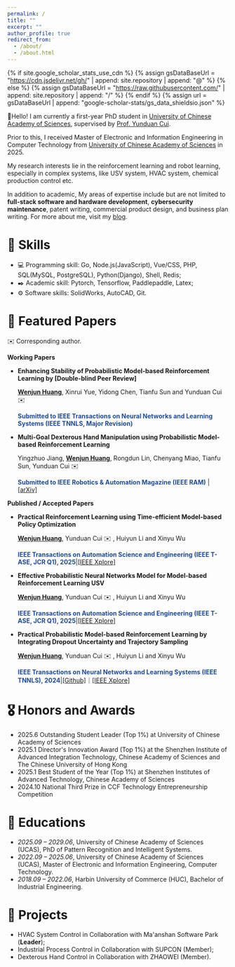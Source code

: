 ```yaml
---
permalink: /
title: ""
excerpt: ""
author_profile: true
redirect_from: 
  - /about/
  - /about.html
---
```


{% if site.google_scholar_stats_use_cdn %}
{% assign gsDataBaseUrl = "https://cdn.jsdelivr.net/gh/" | append: site.repository | append: "@" %}
{% else %}
{% assign gsDataBaseUrl = "https://raw.githubusercontent.com/" | append: site.repository | append: "/" %}
{% endif %}
{% assign url = gsDataBaseUrl | append: "google-scholar-stats/gs_data_shieldsio.json" %}

<span class='anchor' id='about-me'></span>

👋Hello! I am currently a first-year PhD student in [University of Chinese Academy of Sciences](https://english.ucas.ac.cn/), supervised by [Prof. Yunduan Cui](https://cuiyunduan.notion.site/Yunduan-Cui-1f47f8077204807c8abcf89bad523bae).

Prior to this, I received Master of Electronic and Information Engineering in Computer Technology from [University of Chinese Academy of Sciences](https://english.ucas.ac.cn/) in 2025.

My research interests lie in the reinforcement learning and robot learning, especially in complex systems, like USV system, HVAC system, chemical production control etc.

In addition to academic, My areas of expertise include but are not limited to **full-stack software and hardware development**, **cybersecurity maintenance**, patent writing, commercial product design, and business plan writing. For more about me, visit my [blog](https://mrjun.cn).

# 💪 Skills

- 💻 Programming skill: Go, Node.js(JavaScript), Vue/CSS, PHP, SQL(MySQL, PostgreSQL), Python(Django), Shell, Redis;
- ✒️ Academic skill: Pytorch, Tensorflow, Paddlepaddle, Latex;
- ⚙️ Software skills: SolidWorks, AutoCAD, Git.

# 📝 Featured Papers

 ✉️ Corresponding author.

**Working Papers**

- **Enhancing Stability of Probabilistic Model-based Reinforcement Learning by [Double-blind Peer Review]**

  **<u>Wenjun Huang</u>**, Xinrui Yue, Yidong Chen, Tianfu Sun and Yunduan Cui ✉️ 

  **<font color="#224B8D">Submitted to IEEE Transactions on Neural Networks and Learning Systems (IEEE TNNLS, Major Revision)</font>**
  
- **Multi-Goal Dexterous Hand Manipulation using Probabilistic Model-based Reinforcement Learning**

  Yingzhuo Jiang, **<u>Wenjun Huang</u>**, Rongdun Lin, Chenyang Miao, Tianfu Sun, Yunduan Cui ✉️ 

  **<font color="#224B8D">Submitted to IEEE Robotics & Automation Magazine (IEEE RAM)</font>** \|[[arXiv]](https://arxiv.org/abs/2504.21585)

**Published / Accepted Papers**


- **Practical Reinforcement Learning using Time-efficient Model-based Policy Optimization**

  **<u>Wenjun Huang</u>**, Yunduan Cui ✉️ , Huiyun Li and Xinyu Wu

  **<font color="#224B8D">IEEE Transactions on Automation Science and Engineering (IEEE T-ASE, JCR Q1), 2025</font>**\|[[IEEE Xplore]](https://ieeexplore.ieee.org/document/10967354)


- **Effective Probabilistic Neural Networks Model for Model-based Reinforcement Learning USV**

  **<u>Wenjun Huang</u>**, Yunduan Cui ✉️ , Huiyun Li and Xinyu Wu

  **<font color="#224B8D">IEEE Transactions on Automation Science and Engineering (IEEE T-ASE, JCR Q1), 2025</font>**\|[[IEEE Xplore]](https://ieeexplore.ieee.org/document/10876161)

- **Practical Probabilistic Model-based Reinforcement Learning by Integrating Dropout Uncertainty and Trajectory Sampling**

  **<u>Wenjun Huang</u>**, Yunduan Cui ✉️ , Huiyun Li and Xinyu Wu

  **<font color="#224B8D">IEEE Transactions on Neural Networks and Learning Systems (IEEE TNNLS), 2024</font>**\|[[Github]](https://github.com/mrjun123/DPETS)｜[[IEEE Xplore]](https://ieeexplore.ieee.org/document/10721239)

# 🎖 Honors and Awards
- 2025.6 Outstanding Student Leader (Top 1%) at University of Chinese Academy of Sciences
- 2025.1 Director's Innovation Award  (Top 1%) at the Shenzhen Institute of Advanced Integration Technology, Chinese Academy of Sciences and The Chinese University of Hong Kong
- 2025.1 Best Student of the Year (Top 1%) at Shenzhen Institutes of Advanced Technology, Chinese Academy of Sciences
- 2024.10 National Third Prize in CCF Technology Entrepreneurship Competition

# 📖 Educations
- *2025.09 – 2029.06*, University of Chinese Academy of Sciences (UCAS), PhD of Pattern Recognition and Intelligent Systems.
- *2022.09 – 2025.06*, University of Chinese Academy of Sciences (UCAS), Master of Electronic and Information Engineering, Computer Technology.
- *2018.09 – 2022.06*, Harbin University of Commerce (HUC), Bachelor of Industrial Engineering.

# 🤝 Projects
- HVAC System Control in Collaboration with Ma'anshan Software Park (**Leader**);
- Industrial Process Control in Collaboration with SUPCON (Member);
- Dexterous Hand Control in Collaboration with ZHAOWEI (Member).

